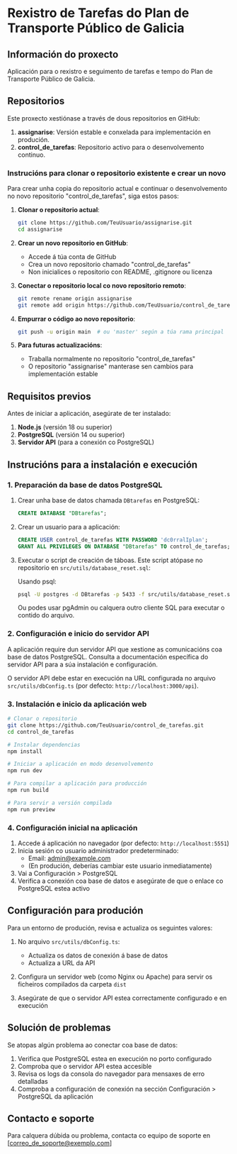 
# Rexistro de Tarefas do Plan de Transporte Público de Galicia

## Información do proxecto

Aplicación para o rexistro e seguimento de tarefas e tempo do Plan de Transporte Público de Galicia.

## Repositorios

Este proxecto xestiónase a través de dous repositorios en GitHub:

1. **assignarise**: Versión estable e conxelada para implementación en produción.
2. **control_de_tarefas**: Repositorio activo para o desenvolvemento continuo.

### Instrucións para clonar o repositorio existente e crear un novo

Para crear unha copia do repositorio actual e continuar o desenvolvemento no novo repositorio "control_de_tarefas", siga estos pasos:

1. **Clonar o repositorio actual**:
   ```bash
   git clone https://github.com/TeuUsuario/assignarise.git
   cd assignarise
   ```

2. **Crear un novo repositorio en GitHub**:
   - Accede á túa conta de GitHub
   - Crea un novo repositorio chamado "control_de_tarefas"
   - Non inicialices o repositorio con README, .gitignore ou licenza

3. **Conectar o repositorio local co novo repositorio remoto**:
   ```bash
   git remote rename origin assignarise
   git remote add origin https://github.com/TeuUsuario/control_de_tarefas.git
   ```

4. **Empurrar o código ao novo repositorio**:
   ```bash
   git push -u origin main  # ou 'master' según a túa rama principal
   ```

5. **Para futuras actualizacións**:
   - Traballa normalmente no repositorio "control_de_tarefas"
   - O repositorio "assignarise" manterase sen cambios para implementación estable

## Requisitos previos

Antes de iniciar a aplicación, asegúrate de ter instalado:

1. **Node.js** (versión 18 ou superior)
2. **PostgreSQL** (versión 14 ou superior)
3. **Servidor API** (para a conexión co PostgreSQL)

## Instrucións para a instalación e execución

### 1. Preparación da base de datos PostgreSQL

1. Crear unha base de datos chamada `DBtarefas` en PostgreSQL:
   ```sql
   CREATE DATABASE "DBtarefas";
   ```

2. Crear un usuario para a aplicación:
   ```sql
   CREATE USER control_de_tarefas WITH PASSWORD 'dc0rralIplan';
   GRANT ALL PRIVILEGES ON DATABASE "DBtarefas" TO control_de_tarefas;
   ```

3. Executar o script de creación de táboas. Este script atópase no repositorio en `src/utils/database_reset.sql`:
   
   Usando psql:
   ```bash
   psql -U postgres -d DBtarefas -p 5433 -f src/utils/database_reset.sql
   ```
   
   Ou podes usar pgAdmin ou calquera outro cliente SQL para executar o contido do arquivo.

### 2. Configuración e inicio do servidor API

A aplicación require dun servidor API que xestione as comunicacións coa base de datos PostgreSQL. Consulta a documentación específica do servidor API para a súa instalación e configuración.

O servidor API debe estar en execución na URL configurada no arquivo `src/utils/dbConfig.ts` (por defecto: `http://localhost:3000/api`).

### 3. Instalación e inicio da aplicación web

```bash
# Clonar o repositorio
git clone https://github.com/TeuUsuario/control_de_tarefas.git
cd control_de_tarefas

# Instalar dependencias
npm install

# Iniciar a aplicación en modo desenvolvemento
npm run dev

# Para compilar a aplicación para producción
npm run build

# Para servir a versión compilada
npm run preview
```

### 4. Configuración inicial na aplicación

1. Accede á aplicación no navegador (por defecto: `http://localhost:5551`)
2. Inicia sesión co usuario administrador predeterminado:
   - Email: admin@example.com
   - (En produción, deberías cambiar este usuario inmediatamente)
3. Vai a Configuración > PostgreSQL
4. Verifica a conexión coa base de datos e asegúrate de que o enlace co PostgreSQL estea activo

## Configuración para produción

Para un entorno de produción, revisa e actualiza os seguintes valores:

1. No arquivo `src/utils/dbConfig.ts`:
   - Actualiza os datos de conexión á base de datos
   - Actualiza a URL da API

2. Configura un servidor web (como Nginx ou Apache) para servir os ficheiros compilados da carpeta `dist`

3. Asegúrate de que o servidor API estea correctamente configurado e en execución

## Solución de problemas

Se atopas algún problema ao conectar coa base de datos:

1. Verifica que PostgreSQL estea en execución no porto configurado
2. Comproba que o servidor API estea accesible
3. Revisa os logs da consola do navegador para mensaxes de erro detalladas
4. Comproba a configuración de conexión na sección Configuración > PostgreSQL da aplicación

## Contacto e soporte

Para calquera dúbida ou problema, contacta co equipo de soporte en [correo_de_soporte@exemplo.com]
